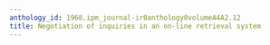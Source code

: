 ```yaml
---
anthology_id: 1968.ipm_journal-ir0anthology0volumeA4A2.12
title: Negotiation of inquiries in an on-line retrieval system
---
```

